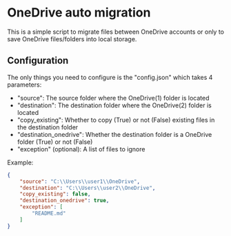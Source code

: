 # OneDrive auto migration

This is a simple script to migrate files between OneDrive accounts or only to save OneDrive files/folders into local storage.

## Configuration
The only things you need to configure is the "config.json" which takes 4 parameters:

- "source": The source folder where the OneDrive(1) folder is located
- "destination": The destination folder where the OneDrive(2) folder is located
- "copy_existing": Whether to copy (True) or not (False) existing files in the destination folder
- "destination_onedrive": Whether the destination folder is a OneDrive folder (True) or not (False)
- "exception" (optional): A list of files to ignore

Example:
```json
{
    "source": "C:\\Users\\user1\\OneDrive",
    "destination": "C:\\Users\\user2\\OneDrive",
    "copy_existing": false,
    "destination_onedrive": true,
    "exception": [
        "README.md"
    ]
}
```

